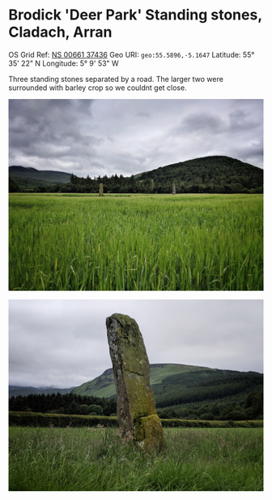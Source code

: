 # Brodick 'Deer Park' Standing stones, Cladach, Arran
OS Grid Ref: [NS 00661 37436](https://osmaps.ordnancesurvey.co.uk/55.58964112993499,-5.164788690645112,17.989999771118164/pin/)
Geo URI: `geo:55.5896,-5.1647` 
Latitude: 55° 35' 22" N
Longitude: 5° 9' 53" W

Three standing stones separated by a road. The larger two were surrounded with barley crop so we couldnt get close. 

![Standing stones](arran_stones.jpeg)

![Single stone](cladach_stone.jpeg)